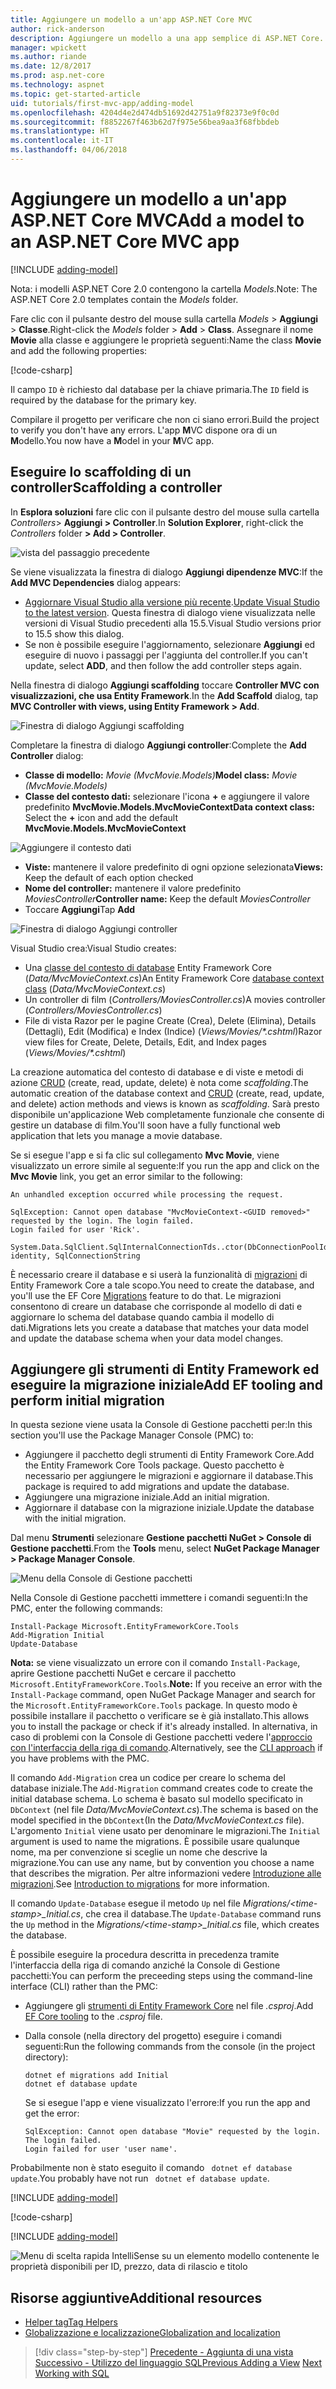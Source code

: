 ```yaml
---
title: Aggiungere un modello a un'app ASP.NET Core MVC
author: rick-anderson
description: Aggiungere un modello a una app semplice di ASP.NET Core.
manager: wpickett
ms.author: riande
ms.date: 12/8/2017
ms.prod: asp.net-core
ms.technology: aspnet
ms.topic: get-started-article
uid: tutorials/first-mvc-app/adding-model
ms.openlocfilehash: 4204d4e2d474db51692d42751a9f82373e9f0c0d
ms.sourcegitcommit: f8852267f463b62d7f975e56bea9aa3f68fbbdeb
ms.translationtype: HT
ms.contentlocale: it-IT
ms.lasthandoff: 04/06/2018
---
```

# <a name="add-a-model-to-an-aspnet-core-mvc-app"></a><span data-ttu-id="f10d2-103">Aggiungere un modello a un'app ASP.NET Core MVC</span><span class="sxs-lookup"><span data-stu-id="f10d2-103">Add a model to an ASP.NET Core MVC app</span></span>

[!INCLUDE [adding-model](../../includes/mvc-intro/adding-model1.md)]

<span data-ttu-id="f10d2-104">Nota: i modelli ASP.NET Core 2.0 contengono la cartella *Models*.</span><span class="sxs-lookup"><span data-stu-id="f10d2-104">Note: The ASP.NET Core 2.0 templates contain the *Models* folder.</span></span>

<span data-ttu-id="f10d2-105">Fare clic con il pulsante destro del mouse sulla cartella *Models* > **Aggiungi** > **Classe**.</span><span class="sxs-lookup"><span data-stu-id="f10d2-105">Right-click the *Models* folder > **Add** > **Class**.</span></span> <span data-ttu-id="f10d2-106">Assegnare il nome **Movie** alla classe e aggiungere le proprietà seguenti:</span><span class="sxs-lookup"><span data-stu-id="f10d2-106">Name the class **Movie** and add the following properties:</span></span>

[!code-csharp[](../../tutorials/first-mvc-app/start-mvc/sample/MvcMovie/Models/MovieNoEF.cs?name=snippet_1)]

<span data-ttu-id="f10d2-107">Il campo `ID` è richiesto dal database per la chiave primaria.</span><span class="sxs-lookup"><span data-stu-id="f10d2-107">The `ID` field is required by the database for the primary key.</span></span> 

<span data-ttu-id="f10d2-108">Compilare il progetto per verificare che non ci siano errori.</span><span class="sxs-lookup"><span data-stu-id="f10d2-108">Build the project to verify you don't have any errors.</span></span> <span data-ttu-id="f10d2-109">L'app **M**VC dispone ora di un **M**odello.</span><span class="sxs-lookup"><span data-stu-id="f10d2-109">You now have a **M**odel in your **M**VC app.</span></span>

## <a name="scaffolding-a-controller"></a><span data-ttu-id="f10d2-110">Eseguire lo scaffolding di un controller</span><span class="sxs-lookup"><span data-stu-id="f10d2-110">Scaffolding a controller</span></span>

<span data-ttu-id="f10d2-111">In **Esplora soluzioni** fare clic con il pulsante destro del mouse sulla cartella *Controllers*> **Aggiungi > Controller**.</span><span class="sxs-lookup"><span data-stu-id="f10d2-111">In **Solution Explorer**, right-click the *Controllers* folder **> Add > Controller**.</span></span>

![vista del passaggio precedente](adding-model/_static/add_controller.png)

<span data-ttu-id="f10d2-113">Se viene visualizzata la finestra di dialogo **Aggiungi dipendenze MVC**:</span><span class="sxs-lookup"><span data-stu-id="f10d2-113">If the **Add MVC Dependencies** dialog appears:</span></span>

* <span data-ttu-id="f10d2-114">[Aggiornare Visual Studio alla versione più recente](https://www.visualstudio.com/downloads/).</span><span class="sxs-lookup"><span data-stu-id="f10d2-114">[Update Visual Studio to the latest version](https://www.visualstudio.com/downloads/).</span></span> <span data-ttu-id="f10d2-115">Questa finestra di dialogo viene visualizzata nelle versioni di Visual Studio precedenti alla 15.5.</span><span class="sxs-lookup"><span data-stu-id="f10d2-115">Visual Studio versions prior to 15.5 show this dialog.</span></span>
* <span data-ttu-id="f10d2-116">Se non è possibile eseguire l'aggiornamento, selezionare **Aggiungi** ed eseguire di nuovo i passaggi per l'aggiunta del controller.</span><span class="sxs-lookup"><span data-stu-id="f10d2-116">If you can't update, select **ADD**, and then follow the add controller steps again.</span></span>

<span data-ttu-id="f10d2-117">Nella finestra di dialogo **Aggiungi scaffolding** toccare **Controller MVC con visualizzazioni, che usa Entity Framework**.</span><span class="sxs-lookup"><span data-stu-id="f10d2-117">In the **Add Scaffold** dialog, tap **MVC Controller with views, using Entity Framework > Add**.</span></span>

![Finestra di dialogo Aggiungi scaffolding](adding-model/_static/add_scaffold2.png)

<span data-ttu-id="f10d2-119">Completare la finestra di dialogo **Aggiungi controller**:</span><span class="sxs-lookup"><span data-stu-id="f10d2-119">Complete the **Add Controller** dialog:</span></span>

* <span data-ttu-id="f10d2-120">**Classe di modello:** *Movie (MvcMovie.Models)*</span><span class="sxs-lookup"><span data-stu-id="f10d2-120">**Model class:** *Movie (MvcMovie.Models)*</span></span>
* <span data-ttu-id="f10d2-121">**Classe del contesto dati:** selezionare l'icona **+** e aggiungere il valore predefinito **MvcMovie.Models.MvcMovieContext**</span><span class="sxs-lookup"><span data-stu-id="f10d2-121">**Data context class:** Select the **+** icon and add the default **MvcMovie.Models.MvcMovieContext**</span></span>

![Aggiungere il contesto dati](adding-model/_static/dc.png)

* <span data-ttu-id="f10d2-123">**Viste:** mantenere il valore predefinito di ogni opzione selezionata</span><span class="sxs-lookup"><span data-stu-id="f10d2-123">**Views:** Keep the default of each option checked</span></span>
* <span data-ttu-id="f10d2-124">**Nome del controller:** mantenere il valore predefinito *MoviesController*</span><span class="sxs-lookup"><span data-stu-id="f10d2-124">**Controller name:** Keep the default *MoviesController*</span></span>
* <span data-ttu-id="f10d2-125">Toccare **Aggiungi**</span><span class="sxs-lookup"><span data-stu-id="f10d2-125">Tap **Add**</span></span>

![Finestra di dialogo Aggiungi controller](adding-model/_static/add_controller2.png)

<span data-ttu-id="f10d2-127">Visual Studio crea:</span><span class="sxs-lookup"><span data-stu-id="f10d2-127">Visual Studio creates:</span></span>

* <span data-ttu-id="f10d2-128">Una [classe del contesto di database](xref:data/ef-mvc/intro#create-the-database-context) Entity Framework Core (*Data/MvcMovieContext.cs*)</span><span class="sxs-lookup"><span data-stu-id="f10d2-128">An Entity Framework Core [database context class](xref:data/ef-mvc/intro#create-the-database-context) (*Data/MvcMovieContext.cs*)</span></span>
* <span data-ttu-id="f10d2-129">Un controller di film (*Controllers/MoviesController.cs*)</span><span class="sxs-lookup"><span data-stu-id="f10d2-129">A movies controller (*Controllers/MoviesController.cs*)</span></span>
* <span data-ttu-id="f10d2-130">File di vista Razor per le pagine Create (Crea), Delete (Elimina), Details (Dettagli), Edit (Modifica) e Index (Indice) (<em>Views/Movies/&ast;.cshtml</em>)</span><span class="sxs-lookup"><span data-stu-id="f10d2-130">Razor view files for Create, Delete, Details, Edit, and Index pages (<em>Views/Movies/&ast;.cshtml</em>)</span></span>

<span data-ttu-id="f10d2-131">La creazione automatica del contesto di database e di viste e metodi di azione [CRUD](https://wikipedia.org/wiki/Create,_read,_update_and_delete) (create, read, update, delete) è nota come *scaffolding*.</span><span class="sxs-lookup"><span data-stu-id="f10d2-131">The automatic creation of the database context and [CRUD](https://wikipedia.org/wiki/Create,_read,_update_and_delete) (create, read, update, and delete) action methods and views is known as *scaffolding*.</span></span> <span data-ttu-id="f10d2-132">Sarà presto disponibile un'applicazione Web completamente funzionale che consente di gestire un database di film.</span><span class="sxs-lookup"><span data-stu-id="f10d2-132">You'll soon have a fully functional web application that lets you manage a movie database.</span></span>

<span data-ttu-id="f10d2-133">Se si esegue l'app e si fa clic sul collegamento **Mvc Movie**, viene visualizzato un errore simile al seguente:</span><span class="sxs-lookup"><span data-stu-id="f10d2-133">If you run the app and click on the **Mvc Movie** link, you get an error similar to the following:</span></span>

```
An unhandled exception occurred while processing the request.

SqlException: Cannot open database "MvcMovieContext-<GUID removed>" requested by the login. The login failed.
Login failed for user 'Rick'.

System.Data.SqlClient.SqlInternalConnectionTds..ctor(DbConnectionPoolIdentity identity, SqlConnectionString 
```

<span data-ttu-id="f10d2-134">È necessario creare il database e si userà la funzionalità di [migrazioni](xref:data/ef-mvc/migrations) di Entity Framework Core a tale scopo.</span><span class="sxs-lookup"><span data-stu-id="f10d2-134">You need to create the database, and you'll use the EF Core [Migrations](xref:data/ef-mvc/migrations) feature to do that.</span></span> <span data-ttu-id="f10d2-135">Le migrazioni consentono di creare un database che corrisponde al modello di dati e aggiornare lo schema del database quando cambia il modello di dati.</span><span class="sxs-lookup"><span data-stu-id="f10d2-135">Migrations lets you create a database that matches your data model and update the database schema when your data model changes.</span></span>

## <a name="add-ef-tooling-and-perform-initial-migration"></a><span data-ttu-id="f10d2-136">Aggiungere gli strumenti di Entity Framework ed eseguire la migrazione iniziale</span><span class="sxs-lookup"><span data-stu-id="f10d2-136">Add EF tooling and perform initial migration</span></span>

<span data-ttu-id="f10d2-137">In questa sezione viene usata la Console di Gestione pacchetti per:</span><span class="sxs-lookup"><span data-stu-id="f10d2-137">In this section you'll use the Package Manager Console (PMC) to:</span></span>

* <span data-ttu-id="f10d2-138">Aggiungere il pacchetto degli strumenti di Entity Framework Core.</span><span class="sxs-lookup"><span data-stu-id="f10d2-138">Add the Entity Framework Core Tools package.</span></span> <span data-ttu-id="f10d2-139">Questo pacchetto è necessario per aggiungere le migrazioni e aggiornare il database.</span><span class="sxs-lookup"><span data-stu-id="f10d2-139">This package is required to add migrations and update the database.</span></span>
* <span data-ttu-id="f10d2-140">Aggiungere una migrazione iniziale.</span><span class="sxs-lookup"><span data-stu-id="f10d2-140">Add an initial migration.</span></span>
* <span data-ttu-id="f10d2-141">Aggiornare il database con la migrazione iniziale.</span><span class="sxs-lookup"><span data-stu-id="f10d2-141">Update the database with the initial migration.</span></span>

<span data-ttu-id="f10d2-142">Dal menu **Strumenti** selezionare **Gestione pacchetti NuGet > Console di Gestione pacchetti**.</span><span class="sxs-lookup"><span data-stu-id="f10d2-142">From the **Tools** menu, select **NuGet Package Manager > Package Manager Console**.</span></span>

<!-- following image shared with uid: tutorials/razor-pages/model -->
  ![Menu della Console di Gestione pacchetti](adding-model/_static/pmc.png)

<span data-ttu-id="f10d2-144">Nella Console di Gestione pacchetti immettere i comandi seguenti:</span><span class="sxs-lookup"><span data-stu-id="f10d2-144">In the PMC, enter the following commands:</span></span>

``` PMC
Install-Package Microsoft.EntityFrameworkCore.Tools
Add-Migration Initial
Update-Database
```

<span data-ttu-id="f10d2-145">**Nota:** se viene visualizzato un errore con il comando `Install-Package`, aprire Gestione pacchetti NuGet e cercare il pacchetto `Microsoft.EntityFrameworkCore.Tools`.</span><span class="sxs-lookup"><span data-stu-id="f10d2-145">**Note:** If you receive an error with the `Install-Package` command, open NuGet Package Manager and search for the `Microsoft.EntityFrameworkCore.Tools` package.</span></span> <span data-ttu-id="f10d2-146">In questo modo è possibile installare il pacchetto o verificare se è già installato.</span><span class="sxs-lookup"><span data-stu-id="f10d2-146">This allows you to install the package or check if it's already installed.</span></span> <span data-ttu-id="f10d2-147">In alternativa, in caso di problemi con la Console di Gestione pacchetti vedere l'[approccio con l'interfaccia della riga di comando](#cli).</span><span class="sxs-lookup"><span data-stu-id="f10d2-147">Alternatively, see the [CLI approach](#cli) if you have problems with the PMC.</span></span>

<span data-ttu-id="f10d2-148">Il comando `Add-Migration` crea un codice per creare lo schema del database iniziale.</span><span class="sxs-lookup"><span data-stu-id="f10d2-148">The `Add-Migration` command creates code to create the initial database schema.</span></span> <span data-ttu-id="f10d2-149">Lo schema è basato sul modello specificato in `DbContext` (nel file *Data/MvcMovieContext.cs*).</span><span class="sxs-lookup"><span data-stu-id="f10d2-149">The schema is based on the model specified in the `DbContext`(In the *Data/MvcMovieContext.cs* file).</span></span> <span data-ttu-id="f10d2-150">L'argomento `Initial` viene usato per denominare le migrazioni.</span><span class="sxs-lookup"><span data-stu-id="f10d2-150">The `Initial` argument is used to name the migrations.</span></span> <span data-ttu-id="f10d2-151">È possibile usare qualunque nome, ma per convenzione si sceglie un nome che descrive la migrazione.</span><span class="sxs-lookup"><span data-stu-id="f10d2-151">You can use any name, but by convention you choose a name that describes the migration.</span></span> <span data-ttu-id="f10d2-152">Per altre informazioni vedere [Introduzione alle migrazioni](xref:data/ef-mvc/migrations#introduction-to-migrations).</span><span class="sxs-lookup"><span data-stu-id="f10d2-152">See [Introduction to migrations](xref:data/ef-mvc/migrations#introduction-to-migrations) for more information.</span></span>

<span data-ttu-id="f10d2-153">Il comando `Update-Database` esegue il metodo `Up` nel file *Migrations/\<time-stamp>_Initial.cs*, che crea il database.</span><span class="sxs-lookup"><span data-stu-id="f10d2-153">The `Update-Database` command runs the `Up` method in the *Migrations/\<time-stamp>_Initial.cs* file, which creates the database.</span></span>

<a name="cli"></a> <span data-ttu-id="f10d2-154">È possibile eseguire la procedura descritta in precedenza tramite l'interfaccia della riga di comando anziché la Console di Gestione pacchetti:</span><span class="sxs-lookup"><span data-stu-id="f10d2-154">You can perform the preceeding steps using the command-line interface (CLI) rather than the PMC:</span></span>

* <span data-ttu-id="f10d2-155">Aggiungere gli [strumenti di Entity Framework Core](xref:data/ef-mvc/migrations#entity-framework-core-nuget-packages-for-migrations) nel file *.csproj*.</span><span class="sxs-lookup"><span data-stu-id="f10d2-155">Add [EF Core tooling](xref:data/ef-mvc/migrations#entity-framework-core-nuget-packages-for-migrations) to the *.csproj* file.</span></span>
* <span data-ttu-id="f10d2-156">Dalla console (nella directory del progetto) eseguire i comandi seguenti:</span><span class="sxs-lookup"><span data-stu-id="f10d2-156">Run the following commands from the console (in the project directory):</span></span>

  ```console
  dotnet ef migrations add Initial
  dotnet ef database update
  ```     
  
  <span data-ttu-id="f10d2-157">Se si esegue l'app e viene visualizzato l'errore:</span><span class="sxs-lookup"><span data-stu-id="f10d2-157">If you run the app and get the error:</span></span>
  
  ```text
  SqlException: Cannot open database "Movie" requested by the login.
  The login failed.
  Login failed for user 'user name'.
  ```

<span data-ttu-id="f10d2-158">Probabilmente non è stato eseguito il comando ` dotnet ef database update`.</span><span class="sxs-lookup"><span data-stu-id="f10d2-158">You probably have not run ` dotnet ef database update`.</span></span>
  
[!INCLUDE [adding-model](../../includes/mvc-intro/adding-model3.md)]

[!code-csharp[](../../tutorials/first-mvc-app/start-mvc/sample/MvcMovie/Startup.cs?name=ConfigureServices&highlight=6-7)]

[!INCLUDE [adding-model](../../includes/mvc-intro/adding-model4.md)]

![Menu di scelta rapida IntelliSense su un elemento modello contenente le proprietà disponibili per ID, prezzo, data di rilascio e titolo](adding-model/_static/ints.png)

## <a name="additional-resources"></a><span data-ttu-id="f10d2-160">Risorse aggiuntive</span><span class="sxs-lookup"><span data-stu-id="f10d2-160">Additional resources</span></span>

* [<span data-ttu-id="f10d2-161">Helper tag</span><span class="sxs-lookup"><span data-stu-id="f10d2-161">Tag Helpers</span></span>](xref:mvc/views/tag-helpers/intro)
* [<span data-ttu-id="f10d2-162">Globalizzazione e localizzazione</span><span class="sxs-lookup"><span data-stu-id="f10d2-162">Globalization and localization</span></span>](xref:fundamentals/localization)

> [!div class="step-by-step"]
> <span data-ttu-id="f10d2-163">[Precedente - Aggiunta di una vista](adding-view.md)
> [Successivo - Utilizzo del linguaggio SQL](working-with-sql.md)</span><span class="sxs-lookup"><span data-stu-id="f10d2-163">[Previous Adding a View](adding-view.md)
[Next Working with SQL](working-with-sql.md)</span></span>  
